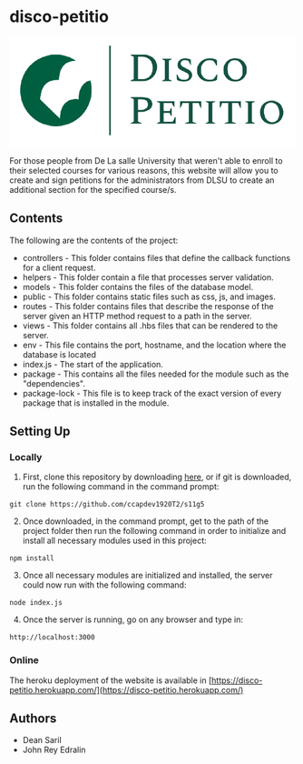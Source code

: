 # disco-petitio
![GitHub Logo](/public/images/Disco_Petitio.png)

For those people from De La salle University that weren't able to enroll to their selected courses for various reasons, this website will allow you to create and sign petitions for the administrators from DLSU to create an additional section for the specified course/s. 

## Contents
The following are the contents of the project:
- controllers - This folder contains files that define the callback functions for a client request.
- helpers - This folder contain a file that processes server validation.
- models - This folder contains the files of the database model.
- public - This folder contains static files such as css, js, and images.
- routes - This folder contains files that describe the response of the server given an HTTP method request to a path in the server.
- views - This folder contains all .hbs files that can be rendered to the server.
- env - This file contains the port, hostname, and the location where the database is located
- index.js - The start of the application.
- package - This contains all the files needed for the module such as the "dependencies". 
- package-lock - This file is to keep track of the exact version of every package that is installed in the module.


## Setting Up

### Locally
1. First, clone this repository by downloading [here](https://github.com/john-rey-edralin/disco-petitio.git), or if git is downloaded, run the following command in the command prompt:
```
git clone https://github.com/ccapdev1920T2/s11g5
```

2. Once downloaded, in the command prompt, get to the path of the project folder then run the following command in order to initialize and install all necessary modules used in this project:
```
npm install
```

3. Once all necessary modules are initialized and installed, the server could now run with the following command:
```
node index.js
```

4. Once the server is running, go on any browser and type in:
```
http://localhost:3000
```

### Online
The heroku deployment of the website is available in [https://disco-petitio.herokuapp.com/](https://disco-petitio.herokuapp.com/)

## Authors
- Dean Saril
- John Rey Edralin
